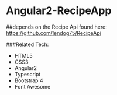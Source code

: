 # Angular2-RecipeApp

##depends on the Recipe Api found here: https://github.com/lendog75/RecipeApi

###Related Tech:
* HTML5
* CSS3
* Angular2
* Typescript
* Bootstrap 4
* Font Awesome


